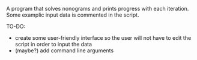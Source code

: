 A program that solves nonograms and prints progress with each iteration. Some examplic input data is commented in the script.

TO-DO:
* create some user-friendly interface so the user will not have to edit the script in order to input the data
* (maybe?) add command line arguments
